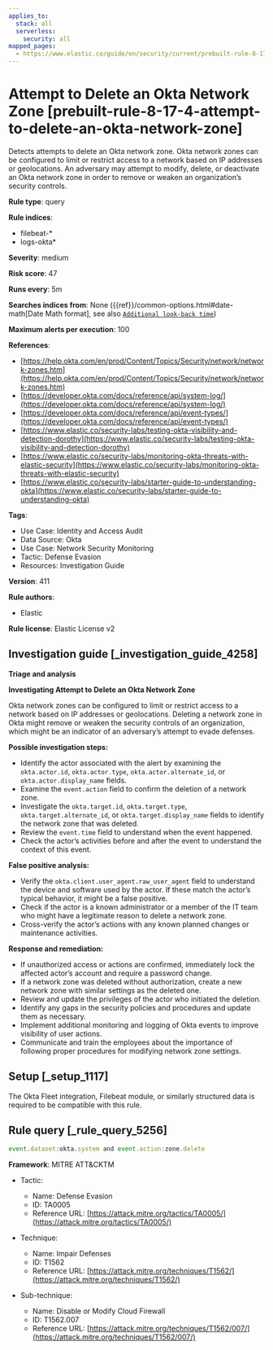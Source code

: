 ```yaml
---
applies_to:
  stack: all
  serverless:
    security: all
mapped_pages:
  - https://www.elastic.co/guide/en/security/current/prebuilt-rule-8-17-4-attempt-to-delete-an-okta-network-zone.html
---
```


# Attempt to Delete an Okta Network Zone [prebuilt-rule-8-17-4-attempt-to-delete-an-okta-network-zone]

Detects attempts to delete an Okta network zone. Okta network zones can be configured to limit or restrict access to a network based on IP addresses or geolocations. An adversary may attempt to modify, delete, or deactivate an Okta network zone in order to remove or weaken an organization’s security controls.

**Rule type**: query

**Rule indices**:

* filebeat-*
* logs-okta*

**Severity**: medium

**Risk score**: 47

**Runs every**: 5m

**Searches indices from**: None ({{ref}}/common-options.html#date-math[Date Math format], see also [`Additional look-back time`](docs-content://solutions/security/detect-and-alert/create-detection-rule.md#rule-schedule))

**Maximum alerts per execution**: 100

**References**:

* [https://help.okta.com/en/prod/Content/Topics/Security/network/network-zones.htm](https://help.okta.com/en/prod/Content/Topics/Security/network/network-zones.htm)
* [https://developer.okta.com/docs/reference/api/system-log/](https://developer.okta.com/docs/reference/api/system-log/)
* [https://developer.okta.com/docs/reference/api/event-types/](https://developer.okta.com/docs/reference/api/event-types/)
* [https://www.elastic.co/security-labs/testing-okta-visibility-and-detection-dorothy](https://www.elastic.co/security-labs/testing-okta-visibility-and-detection-dorothy)
* [https://www.elastic.co/security-labs/monitoring-okta-threats-with-elastic-security](https://www.elastic.co/security-labs/monitoring-okta-threats-with-elastic-security)
* [https://www.elastic.co/security-labs/starter-guide-to-understanding-okta](https://www.elastic.co/security-labs/starter-guide-to-understanding-okta)

**Tags**:

* Use Case: Identity and Access Audit
* Data Source: Okta
* Use Case: Network Security Monitoring
* Tactic: Defense Evasion
* Resources: Investigation Guide

**Version**: 411

**Rule authors**:

* Elastic

**Rule license**: Elastic License v2

## Investigation guide [_investigation_guide_4258]

**Triage and analysis**

**Investigating Attempt to Delete an Okta Network Zone**

Okta network zones can be configured to limit or restrict access to a network based on IP addresses or geolocations. Deleting a network zone in Okta might remove or weaken the security controls of an organization, which might be an indicator of an adversary’s attempt to evade defenses.

**Possible investigation steps:**

* Identify the actor associated with the alert by examining the `okta.actor.id`, `okta.actor.type`, `okta.actor.alternate_id`, or `okta.actor.display_name` fields.
* Examine the `event.action` field to confirm the deletion of a network zone.
* Investigate the `okta.target.id`, `okta.target.type`, `okta.target.alternate_id`, or `okta.target.display_name` fields to identify the network zone that was deleted.
* Review the `event.time` field to understand when the event happened.
* Check the actor’s activities before and after the event to understand the context of this event.

**False positive analysis:**

* Verify the `okta.client.user_agent.raw_user_agent` field to understand the device and software used by the actor. If these match the actor’s typical behavior, it might be a false positive.
* Check if the actor is a known administrator or a member of the IT team who might have a legitimate reason to delete a network zone.
* Cross-verify the actor’s actions with any known planned changes or maintenance activities.

**Response and remediation:**

* If unauthorized access or actions are confirmed, immediately lock the affected actor’s account and require a password change.
* If a network zone was deleted without authorization, create a new network zone with similar settings as the deleted one.
* Review and update the privileges of the actor who initiated the deletion.
* Identify any gaps in the security policies and procedures and update them as necessary.
* Implement additional monitoring and logging of Okta events to improve visibility of user actions.
* Communicate and train the employees about the importance of following proper procedures for modifying network zone settings.


## Setup [_setup_1117]

The Okta Fleet integration, Filebeat module, or similarly structured data is required to be compatible with this rule.


## Rule query [_rule_query_5256]

```js
event.dataset:okta.system and event.action:zone.delete
```

**Framework**: MITRE ATT&CKTM

* Tactic:

    * Name: Defense Evasion
    * ID: TA0005
    * Reference URL: [https://attack.mitre.org/tactics/TA0005/](https://attack.mitre.org/tactics/TA0005/)

* Technique:

    * Name: Impair Defenses
    * ID: T1562
    * Reference URL: [https://attack.mitre.org/techniques/T1562/](https://attack.mitre.org/techniques/T1562/)

* Sub-technique:

    * Name: Disable or Modify Cloud Firewall
    * ID: T1562.007
    * Reference URL: [https://attack.mitre.org/techniques/T1562/007/](https://attack.mitre.org/techniques/T1562/007/)



